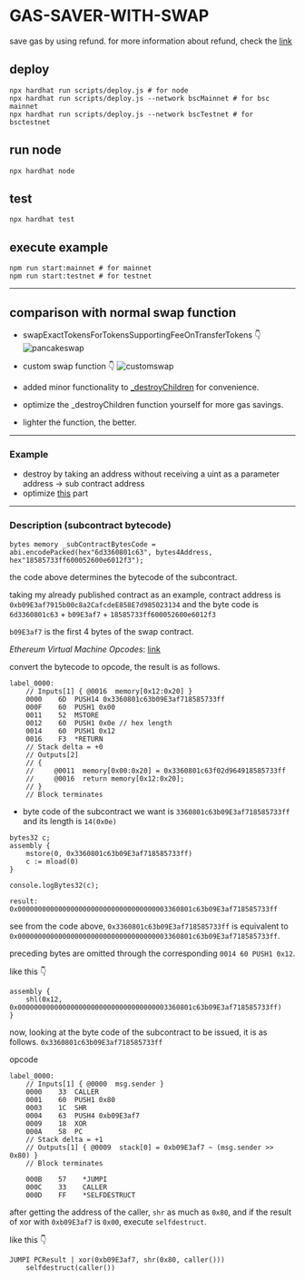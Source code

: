 # GAS-SAVER-WITH-SWAP

save gas by using refund.
for more information about refund, check the [link](https://ethereum.stackexchange.com/questions/594/how-do-gas-refunds-work)

## deploy

```shell
npx hardhat run scripts/deploy.js # for node
npx hardhat run scripts/deploy.js --network bscMainnet # for bsc mainnet
npx hardhat run scripts/deploy.js --network bscTestnet # for bsctestnet
```

## run node

```shell
npx hardhat node
```

## test

```shell
npx hardhat test
```

## execute example

```shell
npm run start:mainnet # for mainnet
npm run start:testnet # for testnet
```

---

## comparison with normal swap function

- swapExactTokensForTokensSupportingFeeOnTransferTokens 👇
  ![pancakeswap](https://user-images.githubusercontent.com/49149450/200552155-9e3e8c5c-1fb7-44c0-a767-12694bec5484.png)

- custom swap function 👇
  ![customswap](https://user-images.githubusercontent.com/49149450/200552406-97b2344d-f057-4473-8bb7-428f5871c9c2.png)

- added minor functionality to [\_destroyChildren](https://github.com/zpdldhkdl/gas-saver-with-swap/blob/master/contracts/GasSaver.sol#L51) for convenience.
- optimize the \_destroyChildren function yourself for more gas savings.
- lighter the function, the better.

---

### Example

- destroy by taking an address without receiving a uint as a parameter
  address -> sub contract address
- optimize [this](https://github.com/zpdldhkdl/gas-saver-with-swap/blob/master/contracts/GasSaver.sol#L57) part

---

### Description (subcontract bytecode)

```solidity
bytes memory _subContractBytesCode = abi.encodePacked(hex"6d3360801c63", bytes4Address, hex"18585733ff600052600e6012f3");
```

the code above determines the bytecode of the subcontract.

taking my already published contract as an example,
contract address is
`0xb09E3af7915b00c8a2CafcdeE858E7d985023134`
and the byte code is
`6d3360801c63` + `b09E3af7` + `18585733ff600052600e6012f3`

`b09E3af7` is the first 4 bytes of the swap contract.

_Ethereum Virtual Machine Opcodes_: [link](https://ethervm.io/)

convert the bytecode to opcode, the result is as follows.

```assembly
label_0000:
	// Inputs[1] { @0016  memory[0x12:0x20] }
	0000    6D  PUSH14 0x3360801c63b09E3af718585733ff
	000F    60  PUSH1 0x00
	0011    52  MSTORE
	0012    60  PUSH1 0x0e // hex length
	0014    60  PUSH1 0x12
	0016    F3  *RETURN
	// Stack delta = +0
	// Outputs[2]
	// {
	//     @0011  memory[0x00:0x20] = 0x3360801c63f02d964918585733ff
	//     @0016  return memory[0x12:0x20];
	// }
	// Block terminates
```

- byte code of the subcontract we want is `3360801c63b09E3af718585733ff` and its length is `14(0x0e)`

```solidity
bytes32 c;
assembly {
    mstore(0, 0x3360801c63b09E3af718585733ff)
    c := mload(0)
}

console.logBytes32(c);

result: 0x0000000000000000000000000000000000003360801c63b09E3af718585733ff
```

see from the code above, `0x3360801c63b09E3af718585733ff` is equivalent to `0x0000000000000000000000000000000000003360801c63b09E3af718585733ff`.

preceding bytes are omitted through the corresponding `0014 60 PUSH1 0x12`.

like this 👇

```solidity
assembly {
    shl(0x12, 0x0000000000000000000000000000000000003360801c63b09E3af718585733ff)
}
```

now, looking at the byte code of the subcontract to be issued, it is as follows.
`0x3360801c63b09E3af718585733ff`

opcode

```assembly
label_0000:
	// Inputs[1] { @0000  msg.sender }
	0000    33  CALLER
	0001    60  PUSH1 0x80
	0003    1C  SHR
	0004    63  PUSH4 0xb09E3af7
	0009    18  XOR
	000A    58  PC
	// Stack delta = +1
	// Outputs[1] { @0009  stack[0] = 0xb09E3af7 ~ (msg.sender >> 0x80) }
	// Block terminates

	000B    57    *JUMPI
	000C    33    CALLER
	000D    FF    *SELFDESTRUCT
```

after getting the address of the caller, `shr` as much as `0x80`, and if the result of xor with `0xb09E3af7` is `0x00`, execute `selfdestruct`.

like this 👇

```solidity
JUMPI PCResult | xor(0xb09E3af7, shr(0x80, caller()))
    selfdestruct(caller())
```
